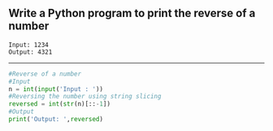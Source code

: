## Write a Python program to print the reverse of a number

```
Input: 1234
Output: 4321
```

---

```python
#Reverse of a number
#Input
n = int(input('Input : '))
#Reversing the number using string slicing
reversed = int(str(n)[::-1])
#Output
print('Output: ',reversed)
```
